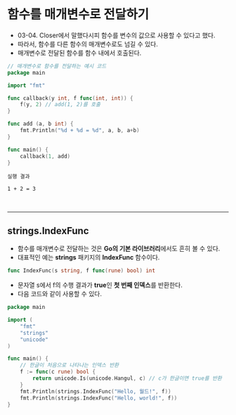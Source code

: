 # **함수를 매개변수로 전달하기**

- 03-04. Closer에서 말했다시피 함수를 변수의 값으로 사용할 수 있다고 했다.
- 따라서, 함수를 다른 함수의 매개변수로도 넘길 수 있다.
- 매개변수로 전달된 함수를 함수 내에서 호출된다.
~~~go
// 매개변수로 함수를 전달하는 예시 코드
package main

import "fmt"

func callback(y int, f func(int, int)) {
    f(y, 2) // add(1, 2)를 호출
}

func add (a, b int) {
    fmt.Println("%d + %d = %d", a, b, a+b)
}

func main() {
    callback(1, add)
}
~~~
~~~
실행 결과

1 + 2 = 3
~~~

<br>

---
## **strings.IndexFunc**
- 함수를 매개변수로 전달하는 것은 **Go의 기본 라이브러리**에서도 흔히 볼 수 있다.
- 대표적인 예는 **strings** 패키지의 **IndexFunc** 함수이다.

~~~go
func IndexFunc(s string, f func(rune) bool) int
~~~

- 문자열 s에서 f의 수행 결과가 **true**인 **첫 번째 인덱스**를 반환한다.
- 다음 코드와 같이 사용할 수 있다.

~~~go
package main

import (
	"fmt"
	"strings"
	"unicode"
)

func main() {
    // 한글이 처음으로 나타나는 인덱스 반환
	f := func(c rune) bool {
		return unicode.Is(unicode.Hangul, c) // c가 한글이면 true를 반환
	}
	fmt.Println(strings.IndexFunc("Hello, 월드!", f))
	fmt.Println(strings.IndexFunc("Hello, world!", f))
}
~~~